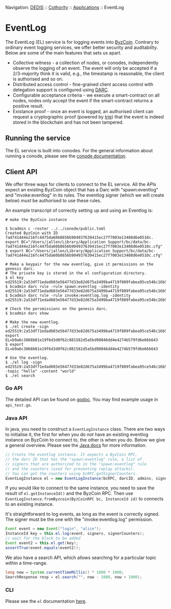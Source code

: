 Navigation: [DEDIS](https://github.com/dedis/doc/tree/master/README.md) ::
[Cothority](https://github.com/dedis/cothority/tree/master/README.md) ::
[Applications](https://github.com/dedis/cothority/blob/master/doc/Applications.md) ::
EventLog

# EventLog

The EventLog (EL) service is for logging events into
[ByzCoin](../byzcoin/README.md).
Contrary to ordinary event logging services, we offer better security and
auditability. Below are some of the main features that sets us apart.

- Collective witness - a collection of nodes, or conodes, independently observe
  the logging of an event. The event will only be accepted if a 2/3-majority
  think it is valid, e.g., the timestamp is reasonable, the client is
  authorised and so on.
- Distributed access control - fine-grained client access control with
  delegation support is configured using [DARC](../darc/README.md#darc).
- Configurable acceptance criteria - we execute a smart-contract on all nodes,
  nodes only accept the event if the smart-contract returns a positive result.
- Existance proof - once an event is logged, an authorised client can request
  a cryptographic proof (powered by [trie](../byzcoin/trie/README.md))
  that the event is indeed stored in the blockchain and has not been tampered.

## Running the service
The EL service is built into conodes. For the general information about
running a conode, please see the [conode documentation](../conode/README.md).

## Client API

We offer three ways for clients to connect to the EL service. All the
APIs expect an existing ByzCoin object that has a Darc with "spawn:eventlog"
and "invoke:eventlog" in its rules. The eventlog signer (which we will create
below) *must* be authorised to use these rules.

An example transcript of correctly setting up and using an Eventlog is:

```
# make the ByzCoin instance

$ bcadmin c -roster ../../conode/public.toml
Created ByzCoin with ID 7ad741d44e216fc4475da60b8656b904937639415ec27f7003e13408d6e0510c.
export BC="/Users/jallen/Library/Application Support/bc/data/bc-7ad741d44e216fc4475da60b8656b904937639415ec27f7003e13408d6e0510c.cfg"
$ export BC="/Users/jallen/Library/Application Support/bc/data/bc-7ad741d44e216fc4475da60b8656b904937639415ec27f7003e13408d6e0510c.cfg"

# Make a keypair for the new eventlog, give it permissions on the genesis darc.
# The private key is stored in the el configuration directory.
$ el key
ed25519:2a53df71edad603e56477d33e82d675a3499ba4719f809fabea95ce546c16b5f
$ bcadmin darc rule -rule spawn:eventlog -identity ed25519:2a53df71edad603e56477d33e82d675a3499ba4719f809fabea95ce546c16b5f
$ bcadmin darc rule -rule invoke:eventlog.log -identity ed25519:2a53df71edad603e56477d33e82d675a3499ba4719f809fabea95ce546c16b5f

# Check the persmissions on the genesis darc.
$ bcadmin darc show

# Make the new eventlog.
$ ./el create -sign ed25519:2a53df71edad603e56477d33e82d675a3499ba4719f809fabea95ce546c16b5f
export EL=b9a6c3868b01e19f6d3d0f62c881582d5a5bd98046dd4e4274b579fd6e66b643
$ export EL=b9a6c3868b01e19f6d3d0f62c881582d5a5bd98046dd4e4274b579fd6e66b643

# Use the eventlog.
$ ./el log -sign ed25519:2a53df71edad603e56477d33e82d675a3499ba4719f809fabea95ce546c16b5f -topic "hello" -content "world"
$ ./el search
```

### Go API

The detailed API can be found on
[godoc](https://godoc.org/go.dedis.ch/cothority/eventlog). You may find example
usage in `api_test.go`.

### Java API
In java, you need to construct a `EventLogInstance` class. There are two ways
to initialise it, the first for when you do _not_ have an existing eventlog
instance on ByzCoin to connect to, the other is when you do. Below we give a
general overview. Please see the [Java docs](https://www.javadoc.io/doc/ch.epfl.dedis/cothority)
for more information.

```java
// Create the eventlog instance. It expects a ByzCoin RPC, 
// the darc ID that has the "spawn:eventlog" rule, a list of 
// signers that are authorized to in the "spawn:eventlog" rule
// and the counters (used for preventing replay attacks).
// You can get the counters using bcRPC.getSignerCounters.
EventLogInstance el = new EventLogInstance(bcRPC, darcID, admins, signerCounters);
```

If you would like to connect to the same instance, you need to save the result
of `el.getInstanceId()` and the ByzCoin RPC. Then use
`EventLogInstance.fromByzcoin(ByzCoinRPC bc, InstanceId id)` to connects to an
existing instance.

It's straightforward to log events, as long as the event is correctly signed.
The signer must be the one with the "invoke:eventlog.log" permission.
```java
Event event = new Event("login", "alice");
InstanceId key = this.el.log(event, signers, signerCounters);
// wait for the block to be added
Event event2 = this.el.get(key);
assertTrue(event.equals(event2));
```

We also have a search API, which allows searching for a particular topic within
a time-range.
```java
long now = System.currentTimeMillis() * 1000 * 1000;
SearchResponse resp = el.search("", now - 1000, now + 1000);
```

### CLI
Please see the `el` documentation [here](el/README.md).
